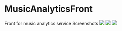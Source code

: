 # MusicAnalyticsFront
Front for music analytics service
Screenshots
![](https://static.tildacdn.info/tild3037-3732-4163-b636-643666393031/__2022-02-22__112524.png)
![](https://static.tildacdn.info/tild6234-3338-4566-a333-373737646239/__2022-02-22__112849.png)
![](https://static.tildacdn.info/tild3635-3263-4730-b732-306130303439/__2022-02-22__112952.png)
